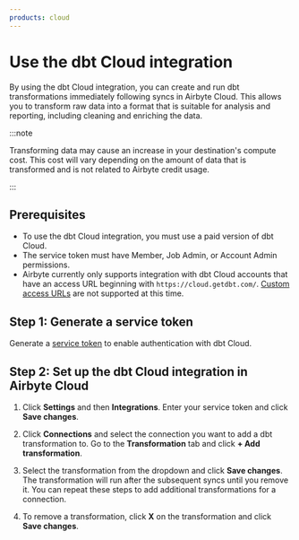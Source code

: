 ```yaml
---
products: cloud
---
```


# Use the dbt Cloud integration

By using the dbt Cloud integration, you can create and run dbt transformations immediately following syncs in Airbyte Cloud. This allows you to transform raw data into a format that is suitable for analysis and reporting, including cleaning and enriching the data.

:::note

Transforming data may cause an increase in your destination's compute cost. This cost will vary depending on the amount of data that is transformed and is not related to Airbyte credit usage.

:::

## Prerequisites

- To use the dbt Cloud integration, you must use a paid version of dbt Cloud.
- The service token must have Member, Job Admin, or Account Admin permissions.
- Airbyte currently only supports integration with dbt Cloud accounts that have an access URL beginning with `https://cloud.getdbt.com/`. [Custom access URLs](https://docs.getdbt.com/docs/cloud/about-cloud/access-regions-ip-addresses#accessing-your-account) are not supported at this time.

## Step 1: Generate a service token

Generate a [service token](https://docs.getdbt.com/docs/dbt-cloud-apis/service-tokens#generate-service-account-tokens) to enable authentication with dbt Cloud.

## Step 2: Set up the dbt Cloud integration in Airbyte Cloud

1. Click **Settings** and then **Integrations**. Enter your service token and click **Save changes**.

2. Click **Connections** and select the connection you want to add a dbt transformation to. Go to the **Transformation** tab and click **+ Add transformation**.

3. Select the transformation from the dropdown and click **Save changes**. The transformation will run after the subsequent syncs until you remove it. You can repeat these steps to add additional transformations for a connection.

4. To remove a transformation, click **X** on the transformation and click **Save changes**.

